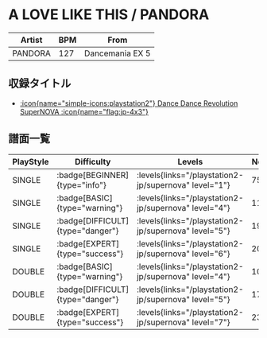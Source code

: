 # A LOVE LIKE THIS / PANDORA

|Artist|BPM|From|
|------|---|----|
|PANDORA|127|Dancemania EX 5|

## 収録タイトル

- [:icon{name="simple-icons:playstation2"} Dance Dance Revolution SuperNOVA :icon{name="flag:jp-4x3"}](/playstation2-jp/supernova)

## 譜面一覧

|PlayStyle|Difficulty|Levels|Notes|Movie|
|---------|----------|------|-----|-----|
|SINGLE| :badge[BEGINNER]{type="info"}| :levels{links="/playstation2-jp/supernova" level="1"}|75/0||
|SINGLE| :badge[BASIC]{type="warning"}| :levels{links="/playstation2-jp/supernova" level="4"}|112/0||
|SINGLE| :badge[DIFFICULT]{type="danger"}| :levels{links="/playstation2-jp/supernova" level="5"}|199/0||
|SINGLE| :badge[EXPERT]{type="success"}| :levels{links="/playstation2-jp/supernova" level="6"}|207/0||
|DOUBLE| :badge[BASIC]{type="warning"}| :levels{links="/playstation2-jp/supernova" level="4"}|102/0||
|DOUBLE| :badge[DIFFICULT]{type="danger"}| :levels{links="/playstation2-jp/supernova" level="5"}|172/0||
|DOUBLE| :badge[EXPERT]{type="success"}| :levels{links="/playstation2-jp/supernova" level="7"}|232/0||

